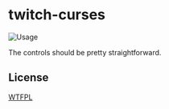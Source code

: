# twitch-curses

![Usage](https://i.imgur.com/czRDP5M.gif)

The controls should be pretty straightforward.

## License

[WTFPL](https://gitlab.com/corbie/twitch-curses/blob/master/LICENSE)

